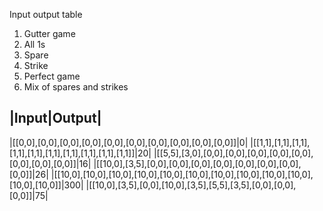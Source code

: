 Input output table

1. Gutter game
2. All 1s
3. Spare
4. Strike
5. Perfect game
6. Mix of spares and strikes

|Input|Output|
----------------------
|[[0,0],[0,0],[0,0],[0,0],[0,0],[0,0],[0,0],[0,0],[0,0],[0,0]]|0|
|[[1,1],[1,1],[1,1],[1,1],[1,1],[1,1],[1,1],[1,1],[1,1],[1,1]]|20|
|[[5,5],[3,0],[0,0],[0,0],[0,0],[0,0],[0,0],[0,0],[0,0],[0,0]]|16|
|[[10,0],[3,5],[0,0],[0,0],[0,0],[0,0],[0,0],[0,0],[0,0],[0,0]]|26|
|[[10,0],[10,0],[10,0],[10,0],[10,0],[10,0],[10,0],[10,0],[10,0],[10,0],[10,0],[10,0]]|300|
|[[10,0],[3,5],[0,0],[10,0],[3,5],[5,5],[3,5],[0,0],[0,0],[0,0]]|75|
